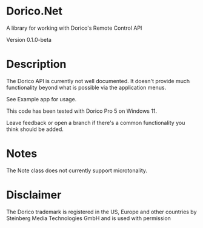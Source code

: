 # Dorico.Net
A library for working with Dorico's Remote Control API

Version 0.1.0-beta

# Description

The Dorico API is currently not well documented.  It doesn't provide much functionality beyond what is possible via the application menus.

See Example app for usage.

This code has been tested with Dorico Pro 5 on Windows 11.

Leave feedback or open a branch if there's a common functionality you think should be added.

# Notes

The Note class does not currently support microtonality.


# Disclaimer

The Dorico trademark is registered in the US, Europe and other countries by Steinberg Media Technologies GmbH and is used with permission
